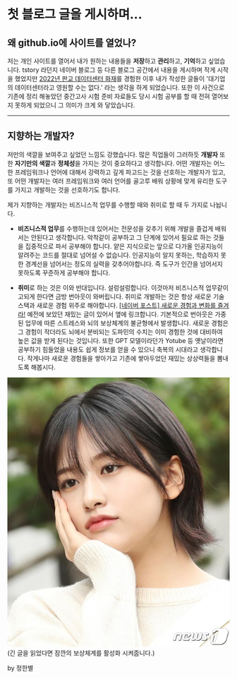 # 첫 블로그 글을 게시하며...

## 왜 github.io에 사이트를 열었나?

저는 개인 사이트를 열어서 내가 원하는 내용들을 **저장**하고 **관리**하고, **기억**하고 싶었습니다. tstory 라던지 네이버 블로그 등 다른 블로그 공간에서 내용을 게시하며 작게 시작을 했었지만 [2022년 판교 데이터센터 화재](https://namu.wiki/w/SK%20C%26C%20%ED%8C%90%EA%B5%90%20%EB%8D%B0%EC%9D%B4%ED%84%B0%EC%84%BC%ED%84%B0%20%ED%99%94%EC%9E%AC%EB%A1%9C%20%EC%9D%B8%ED%95%9C%20%EC%9D%B8%ED%84%B0%EB%84%B7%20%EC%84%9C%EB%B9%84%EC%8A%A4%20%EC%9E%A5%EC%95%A0%20%EC%82%AC%EA%B1%B4)를 경험한 이후 내가 작성한 글들이 '대기업의 데이터센터라고 영원할 수는 없다.' 라는 생각을 하게 되었습니다. 또한 이 사건으로 기존에 정리 해놓았던 중간고사 시험 준비 자료들도 당시 시험 공부를 할 때 전혀 열어보지 못하게 되었으니 그 의미가 크게 와 닿았습니다.

---

## 지향하는 개발자?

저만의 색깔을 보여주고 싶었던 느낌도 강했습니다. 많은 직업들이 그러하듯 **개발자** 또한 **자기만의 색깔**과 **정체성**을 가지는 것이 중요하다고 생각합니다. 어떤 개발자는 어느 한 프레임워크나 언어에 대해서 강력하고 깊게 파고드는 것을 선호하는 개발자가 있고, 또 어떤 개발자는 여러 프레임워크와 여러 언어를 골고루 배워 상황에 맞게 유리한 도구를 가지고 개발하는 것을 선호하기도 합니다.

제가 지향하는 개발자는 비즈니스적 업무를 수행할 때와 취미로 할 때 두 가지로 나뉩니다. 
- **비즈니스적 업무**를 수행하는데 있어서는 전문성을 갖추기 위해 개발을 즐겁게 배워서는 안된다고 생각합니다. 악착같이 공부하고 그 단계에 있어서 필요로 하는 것들을 집중적으로 파서 공부해야 합니다. 얕은 지식으로는 앞으로 다가올 인공지능이 알려주는 코드를 절대로 넘어설 수 없습니다. 인공지능이 알지 못하는, 학습하지 못한 경계선을 넘어서는 정도의 실력을 갖추어야합니다. 즉 도구가 인간을 넘어서지 못하도록 꾸준하게 공부해야 합니다.
  
- **취미**로 하는 것은 이와 반대입니다. 설렁설렁합니다. 이것마저 비즈니스적 업무같이 고되게 한다면 금방 번아웃이 와버립니다. 취미로 개발하는 것은 항상 새로운 기술 스택과 새로운 경험 위주로 해야합니다. [[네이버 포스트] 새로운 경험과 변화를 즐겨라!](https://post.naver.com/viewer/postView.nhn?volumeNo=24673749&memberNo=35400789) 예전에 보았던 재밌는 글이 있어서 옆에 링크합니다. 기본적으로 번아웃은 가중된 업무에 따른 스트레스와 뇌의 보상체계의 불균형에서 발생합니다. 새로운 경험은 그 경험이 작더라도 뇌에서 분비되는 도파민의 수치는 이미 경험한 것에 대비하여 높은 값을 받게 된다는 것입니다. 또한 GPT 모델이라던가 Yotube 등 옛날이라면 공부하기 힘들었을 내용도 쉽게 정보를 얻을 수 있으니 축복의 시대라고 생각합니다. 작게나마 새로운 경험들을 쌓아가고 기존에 쌓아두었던 재밌는 상상력들을 뽐내도록 해봅시다.

![안유진](../blogimg/1/1.jpg)
(긴 글을 읽었다면 잠깐의 보상체계를 활성화 시켜줍니다.)


by 정한별